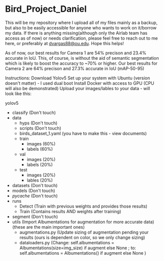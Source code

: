 # Bird_Project_Daniel
This will be my repository where I upload all of my files mainly as a backup, but also to be easily accessible for anyone who wants to work on it/borrow my data. If there is anything missing(although only the Airlab team has access as of now) or needs clarification, please feel free to reach out to me here, or preferably at dvargas88@ou.edu. Hope this helps!

As of now, our best results for Camera 1 are 54% precison and 23.4% accurate in IoU. This, of course, is without the aid of semantic segmentation which is likely to boost the accuracy to ~70% or higher.
Our best results for Camera 2 are 64% precison and 27.3% accurate in IoU (mAP-50-95)

Instructions: 
Download Yolov5
Set up your system with Ubuntu (version doesn't matter) - I used dual boot
Install Docker with access to GPU (CPU will also be demonstrated)
Upload your images/lables to your data - will look like this:

yolov5
  - classify (Don't touch)
  - data
      - hyps (Don't touch)
      - scripts (Don't touch)
      - birds_dataset_1.yaml (you have to make this - view documents)
      - train
          - images (60%)
          - labels (60%)
      - val
          - images (20%)
          - labels (20%)
      - test
          - images (20%)
          - lables (20%)
  - datasets (Don't touch)
  - models (Don't touch)
  - _pycache_ (Don't touch)
  - runs
      - Detect (Train with previous weights and provides those results)
      - Train (Contains results AND weights after training)
  - segment (Don't touch)
  - utils (Import Albumentations for augmentation for more accurate data) (these are the main important ones)
      - augmentations.py (Update sizing of augmentation pending your results (ours is dependent on color, so we only change sizing)
      - dataloaders.py (Change: self.albumentations = Albumentations(size=img_size) if augment else None ; to: self.albumentations = Albumentations() if augment else None )
